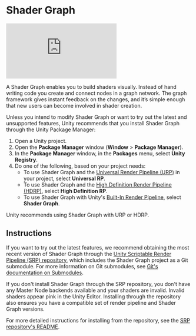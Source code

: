 # Shader Graph

![Screenshot of Shader Graph](https://forum.unity.com/proxy.php?image=https%3A%2F%2Flh5.googleusercontent.com%2FUhB18UehZFk8jMo_2V3GW-hD2wARAcQWu6FGzcUvTByHNc51w_mLZBvB6Re5GcTHJQlPHOtzi14wUPvi_yUgWTAp3-HZU463JmxL9NSjJS5yALBSAj1Bdk8yL8zXkRVe-0crKz5F&hash=49458e7088a5be61b288167af65b6faf "Shader Graph")

A Shader Graph enables you to build shaders visually. Instead of hand writing code you create and connect nodes in a graph network. The graph framework gives instant feedback on the changes, and it’s simple enough that new users can become involved in shader creation.

Unless you intend to modify Shader Graph or want to try out the latest and unsupported features, Unity recommends that you install Shader Graph through the Unity Package Manager:

1. Open a Unity project.
2. Open the **Package Manager** window (**Window** &gt; **Package Manager**).
3. In the **Package Manager** window, in the **Packages** menu, select **Unity Registry**.
4. Do one of the following, based on your project needs:
    - To use Shader Graph and the [Universal Render Pipeline (URP)](https://docs.unity3d.com/Manual/urp/urp-introduction.html) in your project, select **Universal RP**.
    - To use Shader Graph and the [High Definition Render Pipeline (HDRP)](https://docs.unity3d.com/Packages/com.unity.render-pipelines.high-definition@latest), select **High Definition RP**.
    - To use Shader Graph with Unity's [Built-In Render Pipeline](https://docs.unity3d.com/2020.3/Documentation/Manual/built-in-render-pipeline.html), select **Shader Graph**.

Unity recommends using Shader Graph with URP or HDRP.

## Instructions

If you want to try out the latest features, we recommend obtaining the most recent version of Shader Graph through the [Unity Scriptable Render Pipeline (SRP) repository](https://github.com/Unity-Technologies/Graphics), which includes the Shader Graph project as a Git submodule. For more information on Git submodules, see [Git's documentation on Submodules](https://git-scm.com/book/en/v2/Git-Tools-Submodules).

If you don't install Shader Graph through the SRP repository, you don't have any Master Node backends available and your shaders are invalid. Invalid shaders appear pink in the Unity Editor. Installing through the repository also ensures you have a compatible set of render pipeline and Shader Graph versions.

For more detailed instructions for installing from the repository, see the [SRP repository's README](https://github.com/Unity-Technologies/Graphics/blob/master/README.md).
